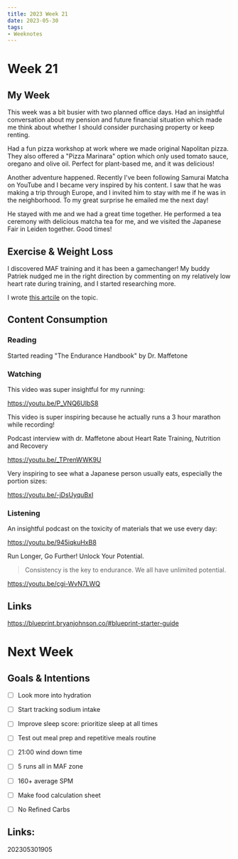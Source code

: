 ```yaml
---
title: 2023 Week 21
date: 2023-05-30
tags:
- Weeknotes
---
```


# Week 21

## My Week

This week was a bit busier with two planned office days. Had an insightful conversation about my pension and future financial situation which made me think about whether I should consider purchasing property or keep renting.

Had a fun pizza workshop at work where we made original Napolitan pizza. They also offered a "Pizza Marinara" option which only used tomato sauce, oregano and olive oil. Perfect for plant-based me, and it was delicious!

Another adventure happened. Recently I've been following Samurai Matcha on YouTube and I became very inspired by his content. I saw that he was making a trip through Europe, and I invited him to stay with me if he was in the neighborhood. To my great surprise he emailed me the next day!

He stayed with me and we had a great time together. He performed a tea ceremony with delicious matcha tea for me, and we visited the Japanese Fair in Leiden together. Good times!

## Exercise & Weight Loss

I discovered MAF training and it has been a gamechanger! My buddy Patriek nudged me in the right direction by commenting on my relatively low heart rate during training, and I started researching more. 

I wrote [this artcile](/zet/discovered-maf-training/) on the topic.

## Content Consumption

### Reading

Started reading "The Endurance Handbook" by Dr. Maffetone

### Watching

This video was super insightful for my running:

https://youtu.be/P_VNQ6UIbS8

This video is super inspiring because he actually runs a 3 hour marathon while recording!

Podcast interview with dr. Maffetone about Heart Rate Training, Nutrition and Recovery

https://youtu.be/_TPrenWWK9U

Very inspiring to see what a Japanese person usually eats, especially the portion sizes:

https://youtu.be/-jDsUyquBxI

### Listening

An insightful podcast on the toxicity of materials that we use every day:

https://youtu.be/945iqkuHxB8

Run Longer, Go Further! Unlock Your Potential.

>Consistency is the key to endurance. We all have unlimited potential.

https://youtu.be/cgi-WvN7LWQ

## Links

https://blueprint.bryanjohnson.co/#blueprint-starter-guide

# Next Week

## Goals & Intentions

- [ ] Look more into hydration
- [ ] Start tracking sodium intake
- [ ] Improve sleep score: prioritize sleep at all times
- [ ] Test out meal prep and repetitive meals routine
- [ ] 21:00 wind down time
- [ ] 5 runs all in MAF zone
- [ ] 160+ average SPM
- [ ] Make food calculation sheet
- [ ] No Refined Carbs


## Links:

202305301905
